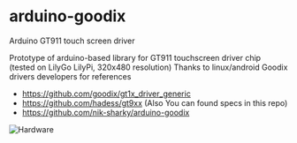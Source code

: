 # arduino-goodix
Arduino GT911 touch screen driver

Prototype of arduino-based library for GT911 touchscreen driver chip (tested on LilyGo LilyPi, 320x480 resolution)
Thanks to linux/android Goodix drivers developers for references
* https://github.com/goodix/gt1x_driver_generic
* https://github.com/hadess/gt9xx (Also You can found specs in this repo)
* https://github.com/nik-sharky/arduino-goodix

![Hardware]()

